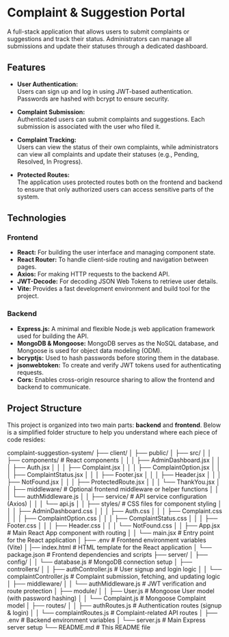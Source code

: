 # Complaint & Suggestion Portal

A full-stack application that allows users to submit complaints or suggestions and track their status. 
Administrators can manage all submissions and update their statuses through a dedicated dashboard.

## Features

- **User Authentication:**  
  Users can sign up and log in using JWT-based authentication. Passwords are hashed with bcrypt to ensure security.

- **Complaint Submission:**  
  Authenticated users can submit complaints and suggestions. Each submission is associated with the user who filed it.

- **Complaint Tracking:**  
  Users can view the status of their own complaints, while administrators can view all complaints and update their statuses (e.g., Pending, Resolved, In Progress).

- **Protected Routes:**  
  The application uses protected routes both on the frontend and backend to ensure that only authorized users can access sensitive parts of the system.

## Technologies

### Frontend
- **React:** For building the user interface and managing component state.
- **React Router:** To handle client-side routing and navigation between pages.
- **Axios:** For making HTTP requests to the backend API.
- **JWT-Decode:** For decoding JSON Web Tokens to retrieve user details.
- **Vite:** Provides a fast development environment and build tool for the project.

### Backend
- **Express.js:** A minimal and flexible Node.js web application framework used for building the API.
- **MongoDB & Mongoose:** MongoDB serves as the NoSQL database, and Mongoose is used for object data modeling (ODM).
- **bcryptjs:** Used to hash passwords before storing them in the database.
- **jsonwebtoken:** To create and verify JWT tokens used for authenticating requests.
- **Cors:** Enables cross-origin resource sharing to allow the frontend and backend to communicate.

## Project Structure

This project is organized into two main parts: **backend** and **frontend**. Below is a simplified folder structure to help you understand where each piece of code resides:

complaint-suggestion-system/
├── client/
│   ├── public/
│   ├── src/
│   │   ├── components/          # React components
│   │   │   ├── AdminDashboard.jsx
│   │   │   ├── Auth.jsx
│   │   │   ├── Complaint.jsx
│   │   │   ├── ComplaintOption.jsx
│   │   │   ├── ComplaintStatus.jsx
│   │   │   ├── Footer.jsx
│   │   │   ├── Header.jsx
│   │   │   ├── NotFound.jsx
│   │   │   ├── ProtectedRoute.jsx
│   │   │   └── ThankYou.jsx
│   │   ├── middleware/          # Optional frontend middleware or helper functions
│   │   │   └── authMiddleware.js
│   │   ├── service/             # API service configuration (Axios)
│   │   │   └── api.js
│   │   ├── styles/              # CSS files for component styling
│   │   │   ├── AdminDashboard.css
│   │   │   ├── Auth.css
│   │   │   ├── Complaint.css
│   │   │   ├── ComplaintOption.css
│   │   │   ├── ComplaintStatus.css
│   │   │   ├── Footer.css
│   │   │   ├── Header.css
│   │   │   └── NotFound.css
│   │   ├── App.jsx              # Main React App component with routing
│   │   └── main.jsx             # Entry point for the React application
│   ├── .env                   # Frontend environment variables (Vite)
│   |── index.html           # HTML template for the React application
│   └── package.json           # Frontend dependencies and scripts
├── server/
│   ├── config/
│   │   └── database.js          # MongoDB connection setup
│   ├── controllers/
│   │   ├── authController.js    # User signup and login logic
│   │   └── complaintController.js  # Complaint submission, fetching, and updating logic
│   ├── middleware/
│   │   └── authMiddleware.js    # JWT verification and route protection
│   ├── module/
│   │   ├── User.js              # Mongoose User model (with password hashing)
│   │   └── Complaint.js         # Mongoose Complaint model
│   ├── routes/
│   │   ├── authRoutes.js        # Authentication routes (signup & login)
│   │   └── complaintRoutes.js   # Complaint-related API routes
│   ├── .env                   # Backend environment variables
│   └── server.js              # Main Express server setup
└── README.md                  # This README file
